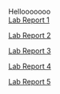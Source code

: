 Hellooooooo
<br />
[Lab Report 1](https://hall003.github.io/cse15l-lab-reports/boof.html)

[Lab Report 2](https://hall003.github.io/cse15l-lab-reports/LabReport2.html)

[Lab Report 3](https://hall003.github.io/cse15l-lab-reports/LabReport3.html)

[Lab Report 4](https://hall003.github.io/cse15l-lab-reports/LabReport4.html)

[Lab Report 5](https://hall003.github.io/cse15l-lab-reports/LabReport5)
